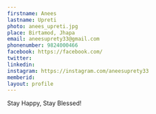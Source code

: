 ```yaml
---
firstname: Anees
lastname: Upreti
photo: anees_upreti.jpg
place: Birtamod, Jhapa
email: aneesuprety33@gmail.com
phonenumber: 9824000466
facebook: https://facebook.com/
twitter:
linkedin:
instagram: https://instagram.com/aneesuprety33
memberid:
layout: profile
---
```


Stay Happy, Stay Blessed!